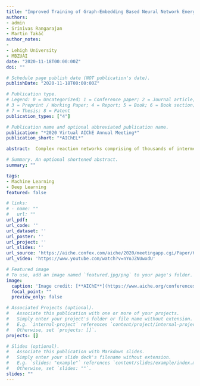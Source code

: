 ```yaml
---
title: "Improved Training of Graph-Embedding Based Neural Network Energy Functions for Catalysis"
authors:
- admin
- Srinivas Rangarajan
- Martin Takáč
author_notes:
- 
- Lehigh University
- MBZUAI
date: "2020-11-18T00:00:00Z"
doi: ""

# Schedule page publish date (NOT publication's date).
publishDate: "2020-11-18T00:00:00Z"

# Publication type.
# Legend: 0 = Uncategorized; 1 = Conference paper; 2 = Journal article;
# 3 = Preprint / Working Paper; 4 = Report; 5 = Book; 6 = Book section;
# 7 = Thesis; 8 = Patent
publication_types: ["4"]

# Publication name and optional abbreviated publication name.
publication: "*2020 Virtual AIChE Annual Meeting*"
publication_short: "*AIChEL*"

abstract:  Complex reaction networks comprising of thousands of intermediates and reactions are ubiquitous in heterogeneous catalysis; developing mechanistic models of such systems is computationally intractable primarily due to the cost of computing the energies of reactions and species using an ab initio method such as density functional theory (DFT). Developing machine learned energy potentials trained on DFT energies offer a tractable way of building mechanistic models for these systems. To this end, the contribution of this talk is two-fold. First, we develop a novel deep neural network model to learn and predict the potential energy surface (PES) for periodic systems. The novel architecture integrates graph embedding of individual atoms, atomic interactions and periodic boundary conditions with physics-aware feature engineering, residual learning, and attention mechanism. Second, we train the model with an efficiently distributed Hessian-free optimization method and deliver a prediction within chemical accuracy, which demonstrates the potential of second order methods in the joint field of deep learning and quantum chemistry. We will use examples from the field of heterogeneous catalysis, including (i) alkane conversion on molybdenum sulfide and (ii) adsorption of hydrocarbons in zeolites.

# Summary. An optional shortened abstract.
summary: ""

tags:
- Machine Learning
- Deep Learning
featured: false

# links:
# - name: ""
#   url: ""
url_pdf: 
url_code: ''
url_dataset: ''
url_poster: ''
url_project: ''
url_slides: ''
url_source: 'https://aiche.confex.com/aiche/2020/meetingapp.cgi/Paper/607537'
url_video: 'https://www.youtube.com/watch?v=nYoJZNUwxdU'

# Featured image
# To use, add an image named `featured.jpg/png` to your page's folder. 
image:
  caption: 'Image credit: [**AIChE**](https://www.aiche.org/conferences/aiche-annual-meeting/2020)'
  focal_point: ""
  preview_only: false

# Associated Projects (optional).
#   Associate this publication with one or more of your projects.
#   Simply enter your project's folder or file name without extension.
#   E.g. `internal-project` references `content/project/internal-project/index.md`.
#   Otherwise, set `projects: []`.
projects: []

# Slides (optional).
#   Associate this publication with Markdown slides.
#   Simply enter your slide deck's filename without extension.
#   E.g. `slides: "example"` references `content/slides/example/index.md`.
#   Otherwise, set `slides: ""`.
slides: ""
---
```


<!-- {{% callout note %}}
Click the *Cite* button above to demo the feature to enable visitors to import publication metadata into their reference management software.
{{% /callout %}}

{{% callout note %}}
Create your slides in Markdown - click the *Slides* button to check out the example.
{{% /callout %}}

Supplementary notes can be added here, including [code, math, and images](https://wowchemy.com/docs/writing-markdown-latex/). -->
